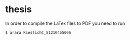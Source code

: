 thesis
======

In order to compile the LaTex files to PDF you need to run 
```sh
$ arara KieslichC_S1210455006
```
